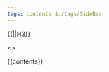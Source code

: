 ```yaml
---
tags: contents $:/tags/SideBar
---
```

{{||H3}}
<div class="tc-table-of-contents">
    <<toc-selective-expandable "campaign">>
</div>

{{contents}}